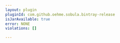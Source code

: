 ```yaml
---
layout: plugin
pluginId: com.github.oehme.sobula.bintray-release
isJarAvailable: true
error: NONE
violations: []

---
```

